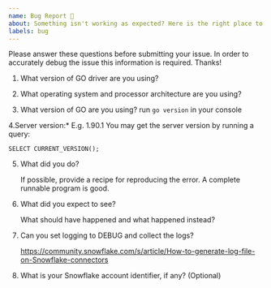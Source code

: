 ```yaml
---
name: Bug Report 🐞
about: Something isn't working as expected? Here is the right place to report.
labels: bug
---
```



<!--
If you need urgent assistance then file the issue using the support process: 
https://community.snowflake.com/s/article/How-To-Submit-a-Support-Case-in-Snowflake-Lodge 
otherwise continue here. 
-->


Please answer these questions before submitting your issue. 
In order to accurately debug the issue this information is required. Thanks!

1. What version of GO driver are you using?

   
2. What operating system and processor architecture are you using?

   
3. What version of GO are you using?
run `go version` in your console

4.Server version:* E.g. 1.90.1
You may get the server version by running a query:
```
SELECT CURRENT_VERSION();
```
5. What did you do?

   If possible, provide a recipe for reproducing the error.
   A complete runnable program is good.

6. What did you expect to see?

   What should have happened and what happened instead?

7. Can you set logging to DEBUG and collect the logs?

   https://community.snowflake.com/s/article/How-to-generate-log-file-on-Snowflake-connectors
   
8. What is your Snowflake account identifier, if any? (Optional)
